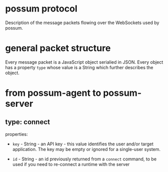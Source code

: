 possum protocol
================================================================================

Description of the message packets flowing over the WebSockets used by possum.



general packet structure
================================================================================

Every message packet is a JavaScript object serialied in JSON.  Every object
has a property `type` whose value is a String which further describes the
object.


from possum-agent to possum-server
================================================================================

type: connect
--------------------------------------------------------------------------------

properties:

* `key` - String - an API key - this value identifies the user and/or
  target application.  The key may be empty or ignored for a single-user
  system.

* `id` - String - an id previously returned from a `connect` command, to be
  used if you need to re-connect a runtime with the server
